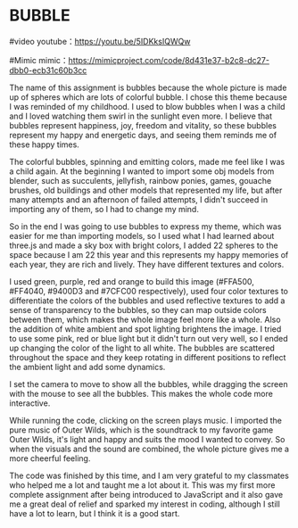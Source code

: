 # BUBBLE

#video
youtube：https://youtu.be/5IDKksIQWQw

#Mimic
mimic：https://mimicproject.com/code/8d431e37-b2c8-dc27-dbb0-ecb31c60b3cc

The name of this assignment is bubbles because the whole picture is made up of spheres which are lots of colorful bubble. I chose this theme because I was reminded of my childhood. I used to blow bubbles when I was a child and I loved watching them swirl in the sunlight even more. I believe that bubbles represent happiness, joy, freedom and vitality, so these bubbles represent my happy and energetic days, and seeing them reminds me of these happy times.

The colorful bubbles, spinning and emitting colors, made me feel like I was a child again. At the beginning I wanted to import some obj models from blender, such as succulents, jellyfish, rainbow ponies, games, gouache brushes, old buildings and other models that represented my life, but after many attempts and an afternoon of failed attempts, I didn't succeed in importing any of them, so I had to change my mind.

So in the end I was going to use bubbles to express my theme, which was easier for me than importing models, so I used what I had learned about three.js and made a sky box with bright colors, I added 22 spheres to the space because I am 22 this year and this represents my happy memories of each year, they are rich and lively. They have different textures and colors.

I used green, purple, red and orange to build this image (#FFA500, #FF4040, #9400D3 and #7CFC00 respectively), used four color textures to differentiate the colors of the bubbles and used reflective textures to add a sense of transparency to the bubbles, so they can map outside colors between them, which makes the whole image feel more like a whole. Also the addition of white ambient and spot lighting brightens the image. I tried to use some pink, red or blue light but it didn't turn out very well, so I ended up changing the color of the light to all white. The bubbles are scattered throughout the space and they keep rotating in different positions to reflect the ambient light and add some dynamics.

I set the camera to move to show all the bubbles, while dragging the screen with the mouse to see all the bubbles. This makes the whole code more interactive.

While running the code, clicking on the screen plays music. I imported the pure music of Outer Wilds, which is the soundtrack to my favorite game Outer Wilds, it's light and happy and suits the mood I wanted to convey. So when the visuals and the sound are combined, the whole picture gives me a more cheerful feeling.

The code was finished by this time, and I am very grateful to my classmates who helped me a lot and taught me a lot about it. This was my first more complete assignment after being introduced to JavaScript and it also gave me a great deal of relief and sparked my interest in coding, although I still have a lot to learn, but I think it is a good start.
